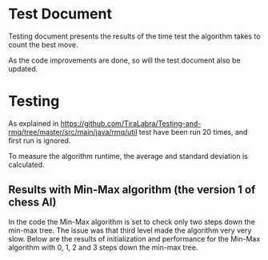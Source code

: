 # Test Document

Testing document presents the results of the time test the algorithm takes to count the best move.

As the code improvements are done, so will the test document also be updated.

# Testing
As explained in <https://github.com/TiraLabra/Testing-and-rmq/tree/master/src/main/java/rmq/util> test have been run 20 times, and first run is ignored.

To measure the algorithm runtime, the average and standard deviation is calculated. 

## Results with Min-Max algorithm (the version 1 of chess AI)
In the code the Min-Max algorithm is set to check only two steps down the min-max tree. The issue was that third level made the algorithm very very slow. Below are the results of initialization and performance for the Min-Max algorithm with 0, 1, 2 and 3 steps down the min-max tree.

